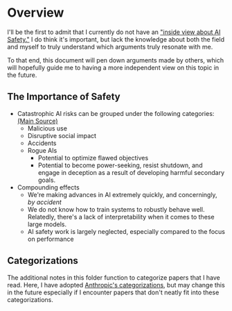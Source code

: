 # Overview

I'll be the first to admit that I currently do not have an ["inside view about AI Safety."](https://www.neelnanda.io/blog/47-inside-views) I do think it's important, but lack the knowledge about both the field and myself to truly understand which arguments truly resonate with me. 

To that end, this document will pen down arguments made by others, which will hopefully guide me to having a more independent view on this topic in the future. 

## The Importance of Safety

- Catastrophic AI risks can be grouped under the following categories: [(Main Source)](https://www.safe.ai/ai-risk)
  - Malicious use
  - Disruptive social impact
  - Accidents 
  - Rogue AIs
    - Potential to optimize flawed objectives
    - Potential to become power-seeking, resist shutdown, and engage in deception as a result of developing harmful secondary goals.
- Compounding effects
  - We're making advances in AI extremely quickly, and concerningly, _by accident_
  - We do not know how to train systems to robustly behave well. Relatedly, there's a lack of interpretability when it comes to these large models. 
  - AI safety work is largely neglected, especially compared to the focus on performance

## Categorizations

The additional notes in this folder function to categorize papers that I have read. Here, I have adopted [Anthropic's categorizations](https://www.anthropic.com/research), but may change this in the future especially if I encounter papers that don't neatly fit into these categorizations.